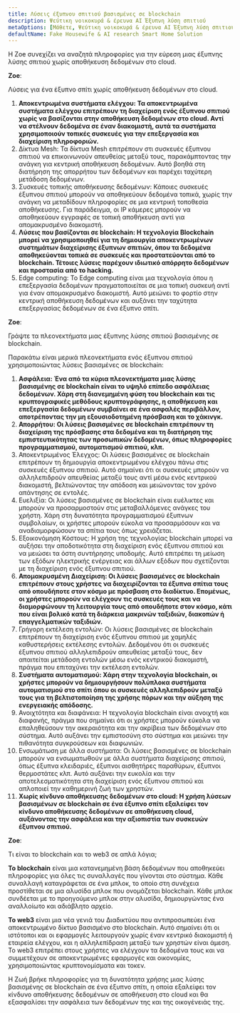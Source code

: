 ```yaml
---
title: Λύσεις έξυπνου σπιτιού βασισμένες σε blockchain
description: Ψεύτικη νοικοκυρά & έρευνα AI Έξυπνη λύση σπιτιού
metaOptions: [Μάθετε, Ψεύτικη νοικοκυρά & έρευνα AI Έξυπνη λύση σπιτιού]
defaultName: Fake Housewife & AI research Smart Home Solution
---
```


<RoboAcademyText fWeight="600">
Η Zoe συνεχίζει να αναζητά πληροφορίες για την εύρεση μιας έξυπνης λύσης σπιτιού χωρίς αποθήκευση δεδομένων στο cloud.
</RoboAcademyText>

<RoboAcademyDialog>

**Zoe**:

Λύσεις για ένα έξυπνο σπίτι χωρίς αποθήκευση δεδομένων στο cloud.
</RoboAcademyDialog>

<RoboAcademyDialog>

<ChatGPT/>

1. **Αποκεντρωμένα συστήματα ελέγχου: Τα αποκεντρωμένα συστήματα ελέγχου επιτρέπουν τη διαχείριση ενός έξυπνου σπιτιού χωρίς να βασίζονται στην αποθήκευση δεδομένων στο cloud. Αντί να στέλνουν δεδομένα σε έναν διακομιστή, αυτά τα συστήματα χρησιμοποιούν τοπικές συσκευές για την επεξεργασία και διαχείριση πληροφοριών.**
2. Δίκτυα Mesh: Τα δίκτυα Mesh επιτρέπουν στι συσκευές έξυπνου σπιτιού να επικοινωνούν απευθείας μεταξύ τους, παρακάμπτοντας την ανάγκη για κεντρική αποθήκευση δεδομένων. Αυτό βοηθά στη διατήρηση της απορρήτου των δεδομένων και παρέχει ταχύτερη μετάδοση δεδομένων.
3. Συσκευές τοπικής αποθήκευσης δεδομένων: Κάποιες συσκευές έξυπνου σπιτιού μπορούν να αποθηκεύουν δεδομένα τοπικά, χωρίς την ανάγκη να μεταδίδουν πληροφορίες σε μια κεντρική τοποθεσία αποθήκευσης. Για παράδειγμα, οι IP κάμερες μπορούν να αποθηκεύουν εγγραφές σε τοπική αποθήκευση αντί για απομακρυσμένο διακομιστή.
4. **Λύσεις που βασίζονται σε blockchain: Η τεχνολογία Blockchain μπορεί να χρησιμοποιηθεί για τη δημιουργία αποκεντρωμένων συστημάτων διαχείρισης έξυπνων σπιτιών, όπου τα δεδομένα αποθηκεύονται τοπικά σε συσκευές και προστατεύονται από το blockchain. Τέτοιες λύσεις παρέχουν ιδιωτικό απόρρητο δεδομένων και προστασία από το hacking.**
5. Edge computing: Το Edge computing είναι μια τεχνολογία όπου η επεξεργασία δεδομένων πραγματοποιείται σε μια τοπική συσκευή αντί για έναν απομακρυσμένο διακομιστή. Αυτό μειώνει το φορτίο στην κεντρική αποθήκευση δεδομένων και αυξάνει την ταχύτητα επεξεργασίας δεδομένων σε ένα έξυπνο σπίτι.

</RoboAcademyDialog>

<RoboAcademyDialog>

**Zoe**:

Γράψτε τα πλεονεκτήματα μιας έξυπνης λύσης σπιτιού βασισμένης σε blockchain.

</RoboAcademyDialog>

<RoboAcademyDialog>

<ChatGPT/>

Παρακάτω είναι μερικά πλεονεκτήματα ενός έξυπνου σπιτιού χρησιμοποιώντας λύσεις βασισμένες σε blockchain:

1. **Ασφάλεια: Ένα από τα κύρια πλεονεκτήματα μιας λύσης βασισμένης σε blockchain είναι το υψηλό επίπεδο ασφάλειας δεδομένων. Χάρη στη διανεμημένη φύση του blockchain και τις κρυπτογραφικές μεθόδους κρυπτογράφησης, η αποθήκευση και επεξεργασία δεδομένων συμβαίνει σε ένα ασφαλές περιβάλλον, αποτρέποντας την μη εξουσιοδοτημένη πρόσβαση και το χάκινγκ.**
2. **Απορρήτου: Οι λύσεις βασισμένες σε blockchain επιτρέπουν τη διαχείριση της πρόσβασης στα δεδομένα και τη διατήρηση της εμπιστευτικότητας των προσωπικών δεδομένων, όπως πληροφορίες προγραμματισμού, αυτοματισμού σπιτιού, κλπ.**
3. Αποκεντρωμένος Έλεγχος: Οι λύσεις βασισμένες σε blockchain επιτρέπουν τη δημιουργία αποκεντρωμένου ελέγχου πάνω στις συσκευές έξυπνου σπιτιού. Αυτό σημαίνει ότι οι συσκευές μπορούν να αλληλεπιδρούν απευθείας μεταξύ τους αντί μέσω ενός κεντρικού διακομιστή, βελτιώνοντας την απόδοση και μειώνοντας τον χρόνο απάντησης σε εντολές.
4. Ευελιξία: Οι λύσεις βασισμένες σε blockchain είναι ευέλικτες και μπορούν να προσαρμοστούν στις μεταβαλλόμενες ανάγκες του χρήστη. Χάρη στη δυνατότητα προγραμματισμού έξυπνων συμβολαίων, οι χρήστες μπορούν εύκολα να προσαρμόσουν και να αναδιαμορφώσουν τα σπίτια τους όπως χρειάζεται.
5. Εξοικονόμηση Κόστους: Η χρήση της τεχνολογίας blockchain μπορεί να αυξήσει την αποδοτικότητα στη διαχείριση ενός έξυπνου σπιτιού και να μειώσει τα όστη συντήρησης υποδομής. Αυτό επιτρέπει τη μείωση των εξόδων ηλεκτρικής ενέργειας και άλλων εξόδων που σχετίζονται με τη διαχείριση ενός έξυπνου σπιτιού.
6. **Απομακρυσμένη Διαχείριση: Οι λύσεις βασισμένες σε blockchain επιτρέπουν στους χρήστες να διαχειρίζονται τα έξυπνα σπίτια τους από οπουδήποτε στον κόσμο με πρόσβαση στο διαδίκτυο. Επομένως, οι χρήστες μπορούν να ελέγχουν τις συσκευές τους και να διαμορφώνουν τη λειτουργία τους από οπουδήποτε στον κόσμο, κάτι που είναι βολικό κατά τη διάρκεια μακρινών ταξιδιών, διακοπών ή επαγγελματικών ταξιδιών.**
7. Γρήγορη εκτέλεση εντολών: Οι λύσεις βασισμένες σε blockchain επιτρέπουν τη διαχείριση ενός έξυπνου σπιτιού με χαμηλές καθυστερήσεις εκτέλεσης εντολών. Δεδομένου ότι οι συσκευές έξυπνου σπιτιού αλληλεπιδρούν απευθείας μεταξύ τους, δεν απαιτείται μετάδοση εντολών μέσω ενός κεντρικού διακομιστή, πράγμα που επιταχύνει την εκτέλεση εντολών.
8. **Συστήματα αυτοματισμού: Χάρη στην τεχνολογία blockchain, οι χρήστες μπορούν να δημιουργήσουν πολύπλοκα συστήματα αυτοματισμού στο σπίτι όπου οι συσκευές αλληλεπιδρούν μεταξύ τους για τη βελτιστοποίηση της χρήσης πόρων και την αύξηση της ενεργειακής απόδοσης.**
9. Ανοιχτότητα και διαφάνεια: Η τεχνολογία blockchain είναι ανοιχτή και διαφανής, πράγμα που σημαίνει ότι οι χρήστες μπορούν εύκολα να επαληθεύσουν την ακεραιότητα και την ακρίβεια των δεδομένων στο σύστημα. Αυτό αυξάνει την εμπιστοσύνη στο σύστημα και μειώνει την πιθανότητα συγκρούσεων και διαφωνιών.
10. Ενσωμάτωση με άλλα συστήματα: Οι λύσεις βασισμένες σε blockchain μπορούν να ενσωματωθούν με άλλα συστήματα διαχείρισης σπιτιού, όπως έξυπνα κλειδαριές, έξυπνοι αισθητήρες παραθύρων, έξυπνοι θερμοστάτες κλπ. Αυτό αυξάνει την ευκολία και την αποτελεσματικότητα στη διαχείριση ενός έξυπνου σπιτιού και απλοποιεί την καθημερινή ζωή των χρηστών.
11. **Χωρίς κίνδυνο αποθήκευσης δεδομένων στο cloud: Η χρήση λύσεων βασισμένων σε blockchain σε ένα έξυπνο σπίτι εξαλείφει τον κίνδυνο αποθήκευσης δεδομένων σε αποθήκευση cloud, αυξάνοντας την ασφάλεια και την αξιοπιστία των συσκευών έξυπνου σπιτιού.**

</RoboAcademyDialog>

<RoboAcademyDialog>

**Zoe**:

Τι είναι το blockchain και το web3 σε απλά λόγια;

</RoboAcademyDialog>

<RoboAcademyDialog>

<ChatGPT/>

**Το blockchain** είναι μια κατανεμημένη βάση δεδομένων που αποθηκεύει πληροφορίες για όλες τις συναλλαγές που γίνονται στο σύστημα. Κάθε συναλλαγή καταγράφεται σε ένα μπλοκ, το οποίο στη συνέχεια προστίθεται σε μια αλυσίδα μπλοκ που ονομάζεται blockchain. Κάθε μπλοκ συνδέεται με το προηγούμενο μπλοκ στην αλυσίδα, δημιουργώντας ένα αναλλοίωτο και αδιάβλητο αρχείο.

**Το web3** είναι μια νέα γενιά του Διαδικτύου που αντιπροσωπεύει ένα αποκεντρωμένο δίκτυο βασισμένο στο blockchain. Αυτό σημαίνει ότι οι ιστότοποι και οι εφαρμογές λειτουργούν χωρίς έναν κεντρικό διακομιστή ή εταιρεία ελέγχου, και η αλληλεπίδραση μεταξύ των χρηστών είναι άμεση. Το web3 επιτρέπει στους χρήστες να ελέγχουν τα δεδομένα τους και να συμμετέχουν σε αποκεντρωμένες εφαρμογές και οικονομίες, χρησιμοποιώντας κρυπτονομίσματα και τοκεν.

</RoboAcademyDialog>

<RoboAcademyText>
Η Ζωή βρήκε πληροφορίες για τη δυνατότητα χρήσης μιας λύσης βασισμένης σε blockchain σε ένα έξυπνο σπίτι, η οποία εξαλείφει τον κίνδυνο αποθήκευσης δεδομένων σε αποθήκευση στο cloud και θα εξασφαλίσει την ασφάλεια των δεδομένων της και της οικογένειάς της.
</RoboAcademyText>